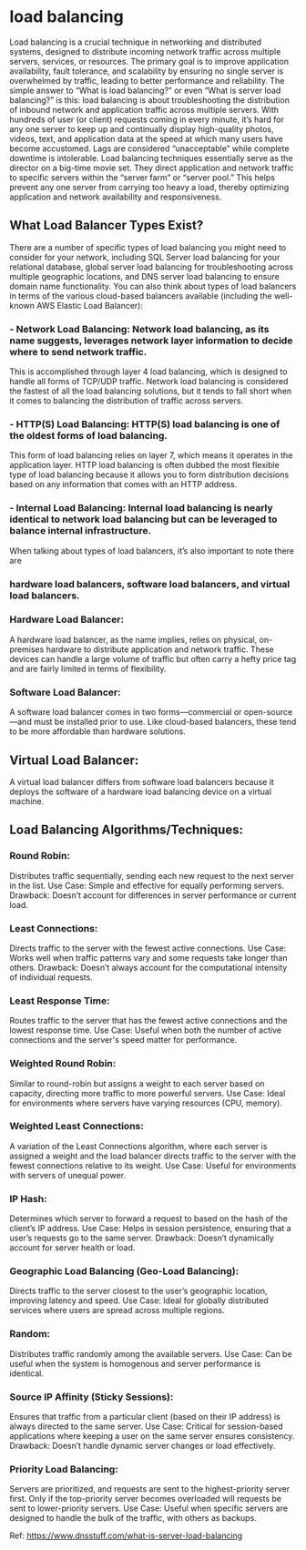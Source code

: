 # load balancing
Load balancing is a crucial technique in networking and distributed systems, designed to distribute incoming network traffic across multiple servers, services, or resources.
The primary goal is to improve application availability,  fault tolerance, and scalability by ensuring no single server is overwhelmed by traffic, leading to better performance and reliability.
The simple answer to “What is load balancing?” or even “What is server load balancing?” is this: load balancing is about troubleshooting the distribution of inbound network and application 
traffic across multiple servers. With hundreds of user (or client) requests coming in every minute, it’s hard for any one server to keep up and continually display high-quality photos, videos, 
text, and application data at the speed at which many users have become accustomed. Lags are considered “unacceptable” while complete downtime is intolerable.
Load balancing techniques essentially serve as the director on a big-time movie set. They direct application and network traffic to specific servers within the “server farm” or “server pool.” 
This helps prevent any one server from carrying too heavy a load, thereby optimizing application and network availability and responsiveness.

## What Load Balancer Types Exist?
There are a number of specific types of load balancing you might need to consider for your network, including SQL Server load balancing for your relational database, global server load balancing 
for troubleshooting across multiple geographic locations, and DNS server load balancing to ensure domain name functionality. You can also think about types of load balancers in terms of the
various cloud-based balancers available (including the well-known AWS Elastic Load Balancer): 

### - Network Load Balancing: Network load balancing, as its name suggests, leverages network layer information to decide where to send network traffic.
This is accomplished through layer 4 load balancing, which is designed to handle all forms of TCP/UDP traffic. Network load balancing is considered the fastest of all the load balancing solutions,
but it tends to fall short when it comes to balancing the distribution of traffic across servers.

### - HTTP(S) Load Balancing: HTTP(S) load balancing is one of the oldest forms of load balancing.
This form of load balancing relies on layer 7, which means it operates in the application layer. HTTP load balancing is often dubbed the most flexible type of load balancing because 
it allows you to form distribution decisions based on any information that comes with an HTTP address.

### - Internal Load Balancing: Internal load balancing is nearly identical to network load balancing but can be leveraged to balance internal infrastructure.
When talking about types of load balancers, it’s also important to note there are 
### hardware load balancers, software load balancers, and virtual load balancers.

### Hardware Load Balancer: 
A hardware load balancer, as the name implies, relies on physical, on-premises hardware to distribute application and network traffic. 
These devices can handle a large volume of traffic but often carry a hefty price tag and are fairly limited in terms of flexibility.
### Software Load Balancer: 
A software load balancer comes in two forms—commercial or open-source—and must be installed prior to use. Like cloud-based balancers,
these tend to be more affordable than hardware solutions.

## Virtual Load Balancer: 
A virtual load balancer differs from software load balancers because it deploys the software of a hardware load balancing device on a virtual machine.

## Load Balancing Algorithms/Techniques:

### Round Robin:
 Distributes traffic sequentially, sending each new request to the next server in the list.
Use Case: Simple and effective for equally performing servers.
Drawback: Doesn’t account for differences in server performance or current load.

### Least Connections:
Directs traffic to the server with the fewest active connections.
Use Case: Works well when traffic patterns vary and some requests take longer than others.
Drawback: Doesn’t always account for the computational intensity of individual requests.

### Least Response Time:
Routes traffic to the server that has the fewest active connections and the lowest response time.
Use Case: Useful when both the number of active connections and the server's speed matter for performance.

### Weighted Round Robin:
Similar to round-robin but assigns a weight to each server based on capacity, directing more traffic to more powerful servers.
Use Case: Ideal for environments where servers have varying resources (CPU, memory).

### Weighted Least Connections:
A variation of the Least Connections algorithm, where each server is assigned a weight and the load balancer directs traffic to the server with the fewest connections relative to its weight.
Use Case: Useful for environments with servers of unequal power.

### IP Hash:
Determines which server to forward a request to based on the hash of the client’s IP address.
Use Case: Helps in session persistence, ensuring that a user’s requests go to the same server.
Drawback: Doesn’t dynamically account for server health or load.

### Geographic Load Balancing (Geo-Load Balancing):
Directs traffic to the server closest to the user’s geographic location, improving latency and speed.
Use Case: Ideal for globally distributed services where users are spread across multiple regions.

### Random:
Distributes traffic randomly among the available servers.
Use Case: Can be useful when the system is homogenous and server performance is identical.

### Source IP Affinity (Sticky Sessions):
Ensures that traffic from a particular client (based on their IP address) is always directed to the same server.
Use Case: Critical for session-based applications where keeping a user on the same server ensures consistency.
Drawback: Doesn’t handle dynamic server changes or load effectively.

### Priority Load Balancing:
Servers are prioritized, and requests are sent to the highest-priority server first. Only if the top-priority server becomes overloaded will requests be sent to lower-priority servers.
Use Case: Useful when specific servers are designed to handle the bulk of the traffic, with others as backups.

Ref: https://www.dnsstuff.com/what-is-server-load-balancing
